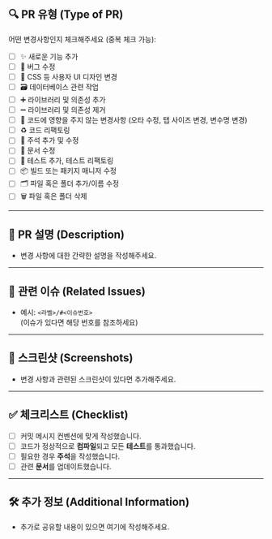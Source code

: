 ## 🔍 PR 유형 (Type of PR)

어떤 변경사항인지 체크해주세요 (중복 체크 가능):

- [ ] ✨ 새로운 기능 추가
- [ ] 🐛 버그 수정
- [ ] 🎨 CSS 등 사용자 UI 디자인 변경
- [ ] 🗃 데이터베이스 관련 작업
- [ ] ➕ 라이브러리 및 의존성 추가
- [ ] ➖ 라이브러리 및 의존성 제거
- [ ] 📝 코드에 영향을 주지 않는 변경사항 (오타 수정, 탭 사이즈 변경, 변수명 변경)
- [ ] ♻️ 코드 리팩토링
- [ ] 💬 주석 추가 및 수정
- [ ] 📄 문서 수정
- [ ] 🧪 테스트 추가, 테스트 리팩토링
- [ ] 📦 빌드 또는 패키지 매니저 수정
- [ ] 🗂️ 파일 혹은 폴더 추가/이름 수정
- [ ] 🗑️ 파일 혹은 폴더 삭제

---

## 📝 PR 설명 (Description)

- 변경 사항에 대한 간략한 설명을 작성해주세요.

---

## 🔗 관련 이슈 (Related Issues)

- 예시: `<라벨>/#<이슈번호>`  
  (이슈가 있다면 해당 번호를 참조하세요)

---

## 📸 스크린샷 (Screenshots)

- 변경 사항과 관련된 스크린샷이 있다면 추가해주세요.

---

## ✅ 체크리스트 (Checklist)

- [ ] 커밋 메시지 컨벤션에 맞게 작성했습니다.
- [ ] 코드가 정상적으로 **컴파일**되고 모든 **테스트**를 통과했습니다.
- [ ] 필요한 경우 **주석**을 작성했습니다.
- [ ] 관련 **문서**를 업데이트했습니다.

---

## 🛠 추가 정보 (Additional Information)

- 추가로 공유할 내용이 있으면 여기에 작성해주세요.
